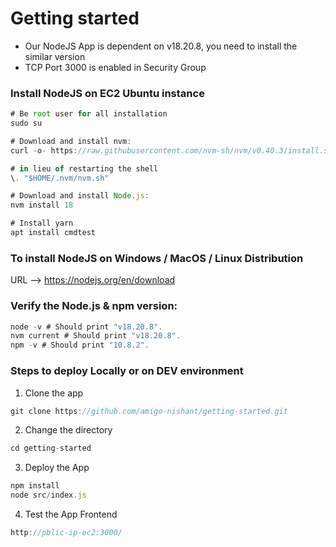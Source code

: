 # Getting started
- Our NodeJS App is dependent on v18.20.8, you need to install the similar version
- TCP Port 3000 is enabled in Security Group 

### Install NodeJS on EC2 Ubuntu instance
```jsx
# Be root user for all installation
sudo su

# Download and install nvm:
curl -o- https://raw.githubusercontent.com/nvm-sh/nvm/v0.40.3/install.sh | bash

# in lieu of restarting the shell
\. "$HOME/.nvm/nvm.sh"

# Download and install Node.js:
nvm install 18

# Install yarn
apt install cmdtest
```

### To install NodeJS on Windows / MacOS / Linux Distribution 
URL --> https://nodejs.org/en/download

### Verify the Node.js & npm version:
```jsx
node -v # Should print "v18.20.8".
nvm current # Should print "v18.20.8".
npm -v # Should print "10.8.2".
```

### Steps to deploy Locally or on DEV environment
1. Clone the app
```jsx
git clone https://github.com/amigo-nishant/getting-started.git
```
2. Change the directory
```jsx
cd getting-started
```
3. Deploy the App
```jsx
npm install
node src/index.js
```
4. Test the App Frontend
```jsx
http://pblic-ip-ec2:3000/
```
